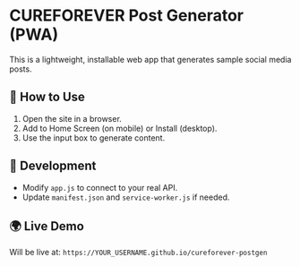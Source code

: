# CUREFOREVER Post Generator (PWA)

This is a lightweight, installable web app that generates sample social media posts.

## 🚀 How to Use
1. Open the site in a browser.
2. Add to Home Screen (on mobile) or Install (desktop).
3. Use the input box to generate content.

## 🔧 Development
- Modify `app.js` to connect to your real API.
- Update `manifest.json` and `service-worker.js` if needed.

## 🌍 Live Demo
Will be live at: `https://YOUR_USERNAME.github.io/cureforever-postgen`
